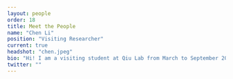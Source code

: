 ```yaml
---
layout: people
order: 18
title: Meet the People
name: "Chen Li"
position: "Visiting Researcher"
current: true
headshot: "chen.jpeg"
bio: "Hi! I am a visiting student at Qiu Lab from March to September 2025. Currently, I am a Ph.D. student in the Department of Automation at Tsinghua University. My research focuses on developing AI methods for single-cell data analysis, including cell state transition prediction, cellular perturbation modeling, and the application of foundation models. Outside the lab, I enjoy Hip-Hop music and movies."
twitter: ""
---
```

